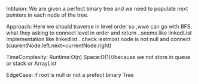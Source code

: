 ​Intituion:
We are given a perfect binary tree and we need to populate next pointers in each node of the tree.

Approach:
Here we should traverse in level order so ,wwe can go with BFS.
what they asking to connect level in order and return ..seems like linkedList 
Implementation like linkedlist ..check lestmost node is not null and connect (cuurentNode.left.next=currentNode.right)

TimeComplexity:
Runtime:O(n)
Space:O(1)//because we not store in queue or stack or ArrayList 

EdgeCase:
if root is null or not a prefect binary Tree
